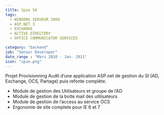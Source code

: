 ```yaml
---
title: Spie SA
tags:
  - WINDOWS SERVEUR 2008
  - ASP.NET 3
  - EXCHANGE
  - ACTIVE DIRECTORY
  - OFFICE COMMUNICATOR SERVICES

category: "backend"
job: "Senior Developer"
date_range : "Mars 2010 - Jan. 2011"
icon: "spie.png"
---
```


Projet Provisionning
Audit d’une application ASP.net de gestion du SI (AD, Exchange, OCS, Partage) puis refonte complète.

-	Module de gestion des Utilisateurs et groupe de l’AD
-	Module de gestion de la boite mail des utilisateurs
-	Module de gestion de l’access au service OCS
-	Ergonomie de site complete pour IE 6 et 7 
